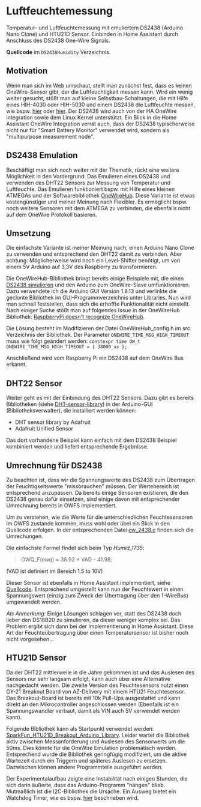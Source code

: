 # Luftfeuchtemessung
Temperatur- und Luftfeuchtemessung mit emuliertem DS2438 (Arduino Nano Clone) und HTU21D Sensor. Einbinden in Home Assistant durch Anschluss des DS2438 One-Wire Signals.

**Quellcode** im `DS2438Humidity` Verzeichnis.

## Motivation
Wenn man sich im Web umschaut, stellt man zunächst fest, dass es keinen OneWire-Sensor gibt, der die Luftfeuchtigkeit messen kann. Wird ein wenig weiter gesucht, stößt man auf kleine Selbstbau-Schaltungen, die mit Hilfe eines HIH-4030 oder HIH-5030 und einem DS2438 die Luftfeuchte messen, wie bspw. [hier](https://skyboo.net/2017/03/ds2438-based-1-wire-humidity-sensor/) oder [hier](https://www.tm3d.de/elektronik-projekte/1-wire-feuchtesensor/neuen-version-2015). Der DS2438 wird auch von der HA OneWire integration sowie dem Linux Kernel unterstützt. Ein Blick in die Home Assistant OneWire Integration verrät auch, dass der DS2438 typischerweise nicht nur für "Smart Battery Monitor" verwendet wird, sondern als "multipurpose measurement node".

## DS2438 Emulation

Beschäftigt man sich noch weiter mit der Thematik, rückt eine weitere Möglichkeit in den Vordergrund: Das Emulieren eines DS2438 und verwenden des DHT22 Sensors zur Messung von Temperatur und Luftfeuchte. Das Emulieren funktioniert bspw. mit Hilfe eines kleinen ATMEGAs und der Softwarebibliothek [OneWireHub](https://github.com/orgua/OneWireHub). Diese Variante ist etwas kostengünstiger und meiner Meinung nach Flexibler. Es ermöglicht bspw. noch weitere Sensoren mit dem ATMEGA zu verbinden, die ebenfalls nicht auf dem OneWire Protokoll basieren.

## Umsetzung

Die einfachste Variante ist meiner Meinung nach, einen Arduino Nano Clone zu verwenden und entsprechend den DHT22 damit zu verbinden. Aber achtung: Möglicherweise wird noch ein Level-Shifter benötigt, um von einem 5V Arduino auf 3,3V des Raspberry zu transformieren. 

Die OneWireHub-Bibliothek bringt bereits einige Beispiele mit, die einen [DS2438 simulieren](https://github.com/orgua/OneWireHub/blob/master/examples/DS2438_battMon/DS2438_battMon.ino) und den Arduino zum OneWire-Slave umfunktionieren. Dazu verwendete ich die Arduino GUI Version 1.8.13 und verlinkte die geclonte Bibliothek im GUI-Programmverzeichnis unter Libraries. Nun wird man schnell feststellen, dass sich die erhoffte Funktionalität nicht einstellt. Nach einiger Suche stößt man auf folgendes Issue in der OneWireHub Bibliothek: [RaspberryPi doesn't recognize OneWireHub](https://github.com/orgua/OneWireHub/issues/44). 

Die Lösung besteht im Modifizieren der Datei OneWireHub_config.h im src Verzeichnis der Bibliothek. Der Parameter `ONEWIRE_TIME_MSG_HIGH_TIMEOUT` muss wie folgt geändert werden:
`constexpr time OW_t ONEWIRE_TIME_MSG_HIGH_TIMEOUT = { 38000_us };`

Anschließend wird vom Raspberry Pi ein DS2438 auf dem OneWire Bus erkannt. 

## DHT22 Sensor
Weiter geht es mit der Einbindung des DHT22 Sensors. Dazu gibt es bereits Bibliotheken (siehe [DHT-sensor-library](https://github.com/adafruit/DHT-sensor-library)) in der Arduino-GUI (Bibliotheksverwalter), die installiert werden können:

* DHT sensor library by Adafruit
* Adafruit Unified Sensor

Das dort vorhandene Beispiel kann einfach mit dem DS2438 Beispiel kombiniert werden und liefert entsprechende Ergebnisse. 

## Umrechnung für DS2438
Zu beachten ist, dass wir die Spannungswerte des DS2438 zum Übertragen der Feuchtigkeitswerte "missbrauchen" müssen. Der Wertebereich ist entsprechend anzupassen. Da bereits einige Sensoren existieren, die den DS2438 genau dafür einsetzen, sind einige davon mit entsprechender Umrechnung bereits in OWFS implementiert. 

Um zu verstehen, wie die Werte für die unterschiedlichen Feuchtesensoren im OWFS zustande kommen, muss wohl oder übel ein Blick in den Quellcode erfolgen. 
In der entsprechenden Datei [ow_2438.c](https://github.com/owfs/owfs/blob/master/module/owlib/src/c/ow_2438.c) finden sich die Umrechungen.

Die einfachste Formel findet sich beim Typ *Humid_1735*:
> OWQ_F(owq) = 38.92 * VAD - 41.98;

(VAD ist definiert im Bereich 1.5 to 10V)

Dieser Sensor ist ebenfalls in Home Assistant implementiert, siehe [Quellcode](https://github.com/home-assistant/core/blob/dev/homeassistant/components/onewire/sensor.py). 
Entsprechend umgestellt kann nun der Feuchtewert in einen Spannungswert (einzig zum Zweck der Übertragung über den 1-WireBus) umgewandelt werden. 

*Als Anmerkung:* Einige Lösungen schlagen vor, statt des DS2438 doch lieber den DS18B20 zu simulieren, da dieser weniger komplex sei. Das Problem ergibt sich dann bei der Implementierung in Home Assistant. Diese Art der Feuchteübertragung über einen Temperatursensor ist bisher noch nicht vorgesehen...

## HTU21D Sensor

Da der DHT22 mittlerweile in die Jahre gekommen ist und das Auslesen des Sensors nur sehr langsam erfolgt, kann auch über eine Alternative nachgedacht werden. Die zweite Version des Feuchtesensors nutzt einen GY-21 Breakout Board von AZ-Delivery mit einem HTU21 Feuchtesensor. Das Breakout-Board ist bereits mit 10k Pull-Ups ausgestattet und kann direkt an den Mikrocontroller angeschlossen werden (Ebenfalls ist ein Spannungswandler verbaut, damit als VIN auch 5V verwendet werden kann).

Folgende Bibliothek kann als Startpunkt verwendet werden: [SparkFun_HTU21D_Breakout_Arduino_Library](https://github.com/sparkfun/SparkFun_HTU21D_Breakout_Arduino_Library).
Leider wartet die Bibliothek aktiv zwischen Messanforderung und Auslesen des Sensorwerts um die 50ms. Dies könnte für die OneWire Emulation problematisch werden. Entsprechend wurde die Bibliothek geringfügig modifiziert, um die aktive Wartezeit durch ein Triggern und späteres Auslesen zu ersetzen. Dazwischen können andere Programmteile ausgeführt werden.  

Der Experimentalaufbau zeigte eine Instabilität nach einigen Stunden, die sich darin äußerte, dass das Arduino-Programm "hängen" blieb. Mutmaßlich ist die I2C-Bibliothek die Ursache. Ein Ausweg bietet ein Watchdog Timer, wie es bspw. [hier](https://spellfoundry.com/2020/06/25/reliable-embedded-systems-using-the-arduino-watchdog/) beschrieben wird.

